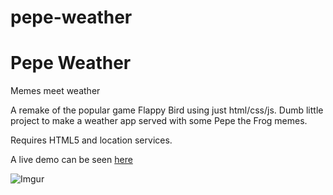 # pepe-weather

# Pepe Weather
Memes meet weather

A remake of the popular game Flappy Bird using just html/css/js.
Dumb little project to make a weather app served with some Pepe the Frog memes.

Requires HTML5 and location services.

A live demo can be seen [here](http://sergiopalooza.com/pepe-weather)


![Imgur](http://i.imgur.com/sOcMz4w.png?1)